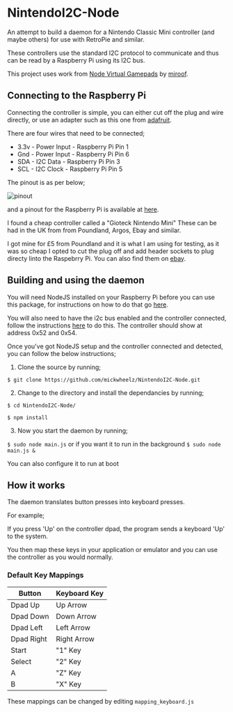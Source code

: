 # NintendoI2C-Node

An attempt to build a daemon for a Nintendo Classic Mini controller (and maybe others) for use with RetroPie and similar.

These controllers use the standard I2C protocol to communicate and thus can be read by a Raspberry Pi using its I2C bus.

This project uses work from [Node Virtual Gamepads](https://github.com/miroof/node-virtual-gamepads) by [miroof](https://github.com/miroof).

## Connecting to the Raspberry Pi

Connecting the controller is simple, you can either cut off the plug and wire directly, or use an adapter such as this one from [adafruit](https://www.adafruit.com/product/345).

There are four wires that need to be connected;

* 3.3v - Power Input - Raspberry Pi Pin 1
* Gnd - Power Input - Raspberry Pi Pin 6
* SDA - I2C Data - Raspberry Pi Pin 3
* SCL - I2C Clock - Raspberry Pi Pin 5

The pinout is as per below;

![pinout](http://img.gunook.com/upload/9/f4/9f466e4b21882a5473c0a61a77a5f166.jpg)

and a pinout for the Raspberry Pi is available at [here](https://pinout.xyz/pinout/i2c).

I found a cheap controller called a "Gioteck Nintendo Mini" These can be had in the UK from from Poundland, Argos, Ebay and similar.

I got mine for £5 from Poundland and it is what I am using for testing, as it was so cheap I opted to cut the plug off and add header sockets to plug directy linto the Raspebrry Pi. You can also find them on [ebay](https://www.ebay.co.uk/itm/Gioteck-Turbo-Controller-for-Nintendo-Classic-Mini-From-the-Argos-Shop-on-ebay/362156662685?epid=719581866&hash=item5452381f9d:g:9uUAAOSwXz9Zk3ZV).

## Building and using the daemon

You will need NodeJS installed on your Raspberry Pi before you can use this package, for instructions on how to do that go [here](http://thisdavej.com/beginners-guide-to-installing-node-js-on-a-raspberry-pi/).

You will also need to have the i2c bus enabled and the controller connected, follow the instructions [here](https://learn.adafruit.com/adafruits-raspberry-pi-lesson-4-gpio-setup/configuring-i2c) to do this. The controller should show at address 0x52 and 0x54.

Once you've got NodeJS setup and the controller connected and detected, you can follow the below instructions;

1. Clone the source by running;

`$ git clone https://github.com/mickwheelz/NintendoI2C-Node.git`

2. Change to the directory and install the dependancies by running;

`$ cd NintendoI2C-Node/`

`$ npm install`

3. Now you start the daemon by running;

`$ sudo node main.js` or if you want it to run in the background `$ sudo node main.js &`


You can also configure it to run at boot


## How it works

The daemon translates button presses into keyboard presses.

For example;

If you press 'Up' on the controller dpad, the program sends a keyboard 'Up' to the system.

You then map these keys in your application or emulator and you can use the controller as you would normally.

### Default Key Mappings

|Button | Keyboard Key |
|-------|---------------|
Dpad Up | Up Arrow |
Dpad Down | Down Arrow | 
Dpad Left | Left Arrow |
Dpad Right | Right Arrow |
Start |  "1" Key |
Select | "2" Key |
A | "Z" Key |
B | "X" Key |

These mappings can be changed by editing `mapping_keyboard.js`
